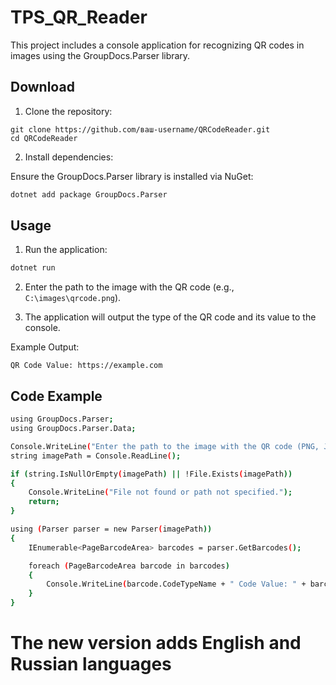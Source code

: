 # TPS_QR_Reader
This project includes a console application for recognizing QR codes in images using the GroupDocs.Parser library.

## Download
1) Clone the repository:

```
git clone https://github.com/ваш-username/QRCodeReader.git
cd QRCodeReader
```
2) Install dependencies:

Ensure the GroupDocs.Parser library is installed via NuGet:
```bash
dotnet add package GroupDocs.Parser
```
## Usage
1) Run the application:
```bash
dotnet run
```
2) Enter the path to the image with the QR code (e.g., `C:\images\qrcode.png`).

3) The application will output the type of the QR code and its value to the console.

Example Output:
```
QR Code Value: https://example.com
```
## Code Example
```bash
using GroupDocs.Parser;
using GroupDocs.Parser.Data;

Console.WriteLine("Enter the path to the image with the QR code (PNG, JPEG, BMP):");
string imagePath = Console.ReadLine();

if (string.IsNullOrEmpty(imagePath) || !File.Exists(imagePath))
{
    Console.WriteLine("File not found or path not specified.");
    return;
}

using (Parser parser = new Parser(imagePath))
{
    IEnumerable<PageBarcodeArea> barcodes = parser.GetBarcodes();

    foreach (PageBarcodeArea barcode in barcodes)
    {
        Console.WriteLine(barcode.CodeTypeName + " Code Value: " + barcode.Value);
    }
}
```
# The new version adds English and Russian languages
